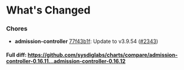 # What's Changed

### Chores
- **admission-controller** [77f43b1f](https://github.com/sysdiglabs/charts/commit/77f43b1fdcd5b75a0ba8d1817847a59cf2338fa3): Update to v3.9.54 ([#2343](https://github.com/sysdiglabs/charts/issues/2343))
#### Full diff: https://github.com/sysdiglabs/charts/compare/admission-controller-0.16.11...admission-controller-0.16.12
